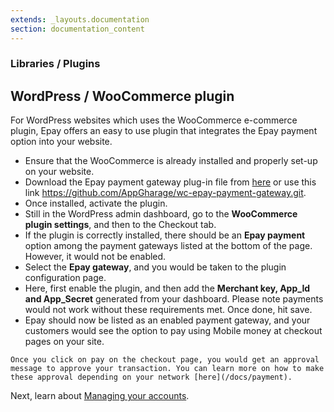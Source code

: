```yaml
---
extends: _layouts.documentation
section: documentation_content
---
```


### Libraries / Plugins

## WordPress / WooCommerce plugin

For WordPress websites which uses the WooCommerce e-commerce plugin, Epay offers an easy to use plugin that integrates the Epay payment option into your website. 

* Ensure that the WooCommerce is already installed and properly set-up on your website.
* Download the Epay payment gateway plug-in file from [here](https://github.com/AppGharage/wc-epay-payment-gateway.git) or use this link https://github.com/AppGharage/wc-epay-payment-gateway.git.
* Once installed, activate the plugin.
* Still in the WordPress admin dashboard, go to the **WooCommerce plugin settings**, and then to the Checkout tab.
* If the plugin is correctly installed, there should be an **Epay payment** option among the payment gateways listed at the bottom of the page. However, it would not be enabled.
* Select the **Epay gateway**, and you would be taken to the plugin configuration page.
* Here, first enable the plugin, and then add the **Merchant key, App_Id and App_Secret** generated from your dashboard. Please note payments would not work without these requirements met. Once done, hit save.
* Epay should now be listed as an enabled payment gateway, and your customers would see the option to pay using Mobile money at checkout pages on your site.

 `Once you click on pay on the checkout page, you would get an approval message to approve your transaction. You can learn more on how to make these approval depending on your network [here](/docs/payment).`





Next, learn about [Managing your accounts](/docs/account-management).